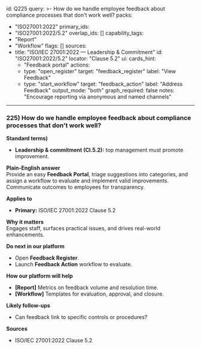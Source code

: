 id: Q225
query: >-
  How do we handle employee feedback about compliance processes that don't work well?
packs:
  - "ISO27001:2022"
primary_ids:
  - "ISO27001:2022/5.2"
overlap_ids: []
capability_tags:
  - "Report"
  - "Workflow"
flags: []
sources:
  - title: "ISO/IEC 27001:2022 — Leadership & Commitment"
    id: "ISO27001:2022/5.2"
    locator: "Clause 5.2"
ui:
  cards_hint:
    - "Feedback portal"
  actions:
    - type: "open_register"
      target: "feedback_register"
      label: "View Feedback"
    - type: "start_workflow"
      target: "feedback_action"
      label: "Address Feedback"
output_mode: "both"
graph_required: false
notes: "Encourage reporting via anonymous and named channels"
---
### 225) How do we handle employee feedback about compliance processes that don't work well?

**Standard terms)**  
- **Leadership & commitment (Cl.5.2):** top management must promote improvement.

**Plain-English answer**  
Provide an easy **Feedback Portal**, triage suggestions into categories, and assign a workflow to evaluate and implement valid improvements. Communicate outcomes to employees for transparency.

**Applies to**  
- **Primary:** ISO/IEC 27001:2022 Clause 5.2

**Why it matters**  
Engages staff, surfaces practical issues, and drives real-world enhancements.

**Do next in our platform**  
- Open **Feedback Register**.  
- Launch **Feedback Action** workflow to evaluate.

**How our platform will help**  
- **[Report]** Metrics on feedback volume and resolution time.  
- **[Workflow]** Templates for evaluation, approval, and closure.

**Likely follow-ups**  
- Can feedback link to specific controls or procedures?

**Sources**  
- ISO/IEC 27001:2022 Clause 5.2
